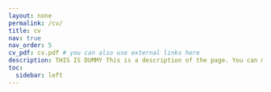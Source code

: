 ```yaml
---
layout: none 
permalink: /cv/
title: cv
nav: true
nav_order: 5
cv_pdf: cv.pdf # you can also use external links here
description: THIS IS DUMMY This is a description of the page. You can modify it in '_pages/cv.md'. You can also change or remove the top pdf download button.
toc:
  sidebar: left
---
```



<script>
  window.open("/assets/pdf/cv_academic_bibekluitel.pdf", "_blank");
  window.location.href = "/";
</script>

